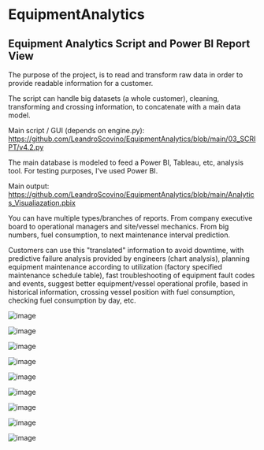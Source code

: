 # EquipmentAnalytics
## Equipment Analytics Script and Power BI Report View
The purpose of the project, is to read and transform raw data in order to provide readable information for a customer. 

The script can handle big datasets (a whole customer), cleaning, transforming and crossing information, to concatenate with a main data model.

Main script / GUI (depends on engine.py): https://github.com/LeandroScovino/EquipmentAnalytics/blob/main/03_SCRIPT/v4.2.py

The main database is modeled to feed a Power BI, Tableau, etc, analysis tool. For testing purposes, I've used Power BI.

Main output: https://github.com/LeandroScovino/EquipmentAnalytics/blob/main/Analytics_Visualiazation.pbix

You can have multiple types/branches of reports. From company executive board to operational managers and site/vessel mechanics. From big numbers, fuel consumption, to next maintenance interval prediction.

Customers can use this "translated" information to avoid downtime, with predictive failure analysis provided by engineers (chart analysis), planning equipment maintenance according to utilization (factory specified maintenance schedule table), fast troubleshooting of equipment fault codes and events, suggest better equipment/vessel operational profile, based in historical information, crossing vessel position with fuel consumption, checking fuel consumption by day, etc.

![image](https://user-images.githubusercontent.com/73799936/219468189-b918a4ea-eb3c-479b-a16d-78b00e5ca6d5.png)

![image](https://user-images.githubusercontent.com/73799936/219468276-8decf95e-6e2d-444b-8664-ad72f7992972.png)

![image](https://user-images.githubusercontent.com/73799936/219468310-a44738f2-1cc5-406e-af97-72a17439ffc2.png)

![image](https://user-images.githubusercontent.com/73799936/219468366-340eaa0a-3490-4bfa-9eac-bde17803912c.png)

![image](https://user-images.githubusercontent.com/73799936/219468402-2081eb0a-748d-442d-b8bc-5440a26c26a6.png)

![image](https://user-images.githubusercontent.com/73799936/219468423-cbb07e07-4b35-420f-be6e-397f0a7bf283.png)

![image](https://user-images.githubusercontent.com/73799936/219468448-333f7cff-ffb6-4fd3-a002-220df0ec21df.png)

![image](https://user-images.githubusercontent.com/73799936/219468471-453a5d93-ab71-4ecf-b249-ffcacf0bfd33.png)

![image](https://user-images.githubusercontent.com/73799936/219468693-8914d7e6-de14-41eb-9769-bf9f89752708.png)
